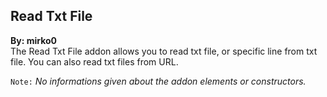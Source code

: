 ## Read Txt File
**By: mirko0**<br>
The Read Txt File addon allows you to read txt file, or specific line from txt file. You can also read txt files from URL.
<br>

`Note:` *No informations given about the addon elements or constructors.*
